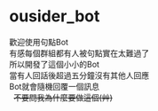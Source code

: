 # ousider_bot

歡迎使用句點Bot  
有感每個群組都有人被句點實在太難過了  
所以開發了這個小小的Bot  
當有人回話後超過五分鐘沒有其他人回應  
Bot就會隨機回覆一個訊息  
  
~~不要問我為什麼要做這個(艸)~~
